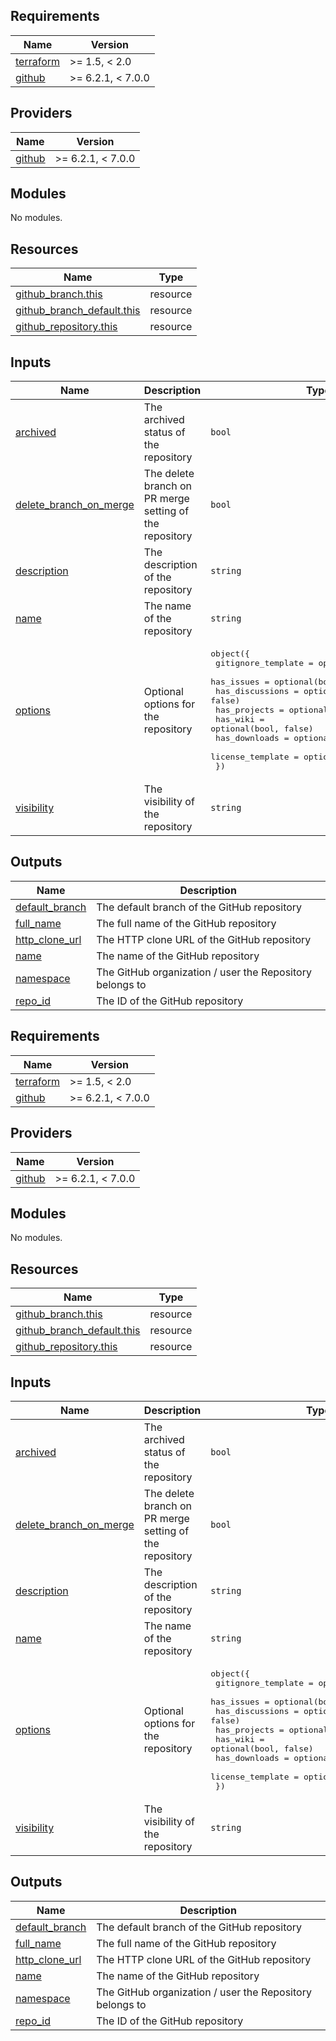 <!-- BEGIN_TF_DOCS -->
## Requirements

| Name | Version |
|------|---------|
| <a name="requirement_terraform"></a> [terraform](#requirement\_terraform) | >= 1.5, < 2.0 |
| <a name="requirement_github"></a> [github](#requirement\_github) | >= 6.2.1, < 7.0.0 |

## Providers

| Name | Version |
|------|---------|
| <a name="provider_github"></a> [github](#provider\_github) | >= 6.2.1, < 7.0.0 |

## Modules

No modules.

## Resources

| Name | Type |
|------|------|
| [github_branch.this](https://registry.terraform.io/providers/integrations/github/latest/docs/resources/branch) | resource |
| [github_branch_default.this](https://registry.terraform.io/providers/integrations/github/latest/docs/resources/branch_default) | resource |
| [github_repository.this](https://registry.terraform.io/providers/integrations/github/latest/docs/resources/repository) | resource |

## Inputs

| Name | Description | Type | Default | Required |
|------|-------------|------|---------|:--------:|
| <a name="input_archived"></a> [archived](#input\_archived) | The archived status of the repository | `bool` | `false` | no |
| <a name="input_delete_branch_on_merge"></a> [delete\_branch\_on\_merge](#input\_delete\_branch\_on\_merge) | The delete branch on PR merge setting of the repository | `bool` | `true` | no |
| <a name="input_description"></a> [description](#input\_description) | The description of the repository | `string` | `"Created by Terraform (philmph/GitHub-Repositories)"` | no |
| <a name="input_name"></a> [name](#input\_name) | The name of the repository | `string` | n/a | yes |
| <a name="input_options"></a> [options](#input\_options) | Optional options for the repository | <pre>object({<br/>    gitignore_template = optional(string, null)<br/>    has_issues         = optional(bool, true)<br/>    has_discussions    = optional(bool, false)<br/>    has_projects       = optional(bool, false)<br/>    has_wiki           = optional(bool, false)<br/>    has_downloads      = optional(bool, false)<br/>    license_template   = optional(string, "mit")<br/>  })</pre> | <pre>{<br/>  "gitignore_template": null,<br/>  "has_discussions": false,<br/>  "has_downloads": false,<br/>  "has_issues": true,<br/>  "has_projects": false,<br/>  "has_wiki": false,<br/>  "license_template": "mit"<br/>}</pre> | no |
| <a name="input_visibility"></a> [visibility](#input\_visibility) | The visibility of the repository | `string` | `"public"` | no |

## Outputs

| Name | Description |
|------|-------------|
| <a name="output_default_branch"></a> [default\_branch](#output\_default\_branch) | The default branch of the GitHub repository |
| <a name="output_full_name"></a> [full\_name](#output\_full\_name) | The full name of the GitHub repository |
| <a name="output_http_clone_url"></a> [http\_clone\_url](#output\_http\_clone\_url) | The HTTP clone URL of the GitHub repository |
| <a name="output_name"></a> [name](#output\_name) | The name of the GitHub repository |
| <a name="output_namespace"></a> [namespace](#output\_namespace) | The GitHub organization / user the Repository belongs to |
| <a name="output_repo_id"></a> [repo\_id](#output\_repo\_id) | The ID of the GitHub repository |
<!-- END_TF_DOCS -->
<!-- BEGINNING OF PRE-COMMIT-TERRAFORM DOCS HOOK -->
## Requirements

| Name | Version |
|------|---------|
| <a name="requirement_terraform"></a> [terraform](#requirement\_terraform) | >= 1.5, < 2.0 |
| <a name="requirement_github"></a> [github](#requirement\_github) | >= 6.2.1, < 7.0.0 |

## Providers

| Name | Version |
|------|---------|
| <a name="provider_github"></a> [github](#provider\_github) | >= 6.2.1, < 7.0.0 |

## Modules

No modules.

## Resources

| Name | Type |
|------|------|
| [github_branch.this](https://registry.terraform.io/providers/integrations/github/latest/docs/resources/branch) | resource |
| [github_branch_default.this](https://registry.terraform.io/providers/integrations/github/latest/docs/resources/branch_default) | resource |
| [github_repository.this](https://registry.terraform.io/providers/integrations/github/latest/docs/resources/repository) | resource |

## Inputs

| Name | Description | Type | Default | Required |
|------|-------------|------|---------|:--------:|
| <a name="input_archived"></a> [archived](#input\_archived) | The archived status of the repository | `bool` | `false` | no |
| <a name="input_delete_branch_on_merge"></a> [delete\_branch\_on\_merge](#input\_delete\_branch\_on\_merge) | The delete branch on PR merge setting of the repository | `bool` | `true` | no |
| <a name="input_description"></a> [description](#input\_description) | The description of the repository | `string` | `"Created by Terraform (philmph/GitHub-Repositories)"` | no |
| <a name="input_name"></a> [name](#input\_name) | The name of the repository | `string` | n/a | yes |
| <a name="input_options"></a> [options](#input\_options) | Optional options for the repository | <pre>object({<br/>    gitignore_template = optional(string, null)<br/>    has_issues         = optional(bool, true)<br/>    has_discussions    = optional(bool, false)<br/>    has_projects       = optional(bool, false)<br/>    has_wiki           = optional(bool, false)<br/>    has_downloads      = optional(bool, false)<br/>    license_template   = optional(string, "mit")<br/>  })</pre> | <pre>{<br/>  "gitignore_template": null,<br/>  "has_discussions": false,<br/>  "has_downloads": false,<br/>  "has_issues": true,<br/>  "has_projects": false,<br/>  "has_wiki": false,<br/>  "license_template": "mit"<br/>}</pre> | no |
| <a name="input_visibility"></a> [visibility](#input\_visibility) | The visibility of the repository | `string` | `"public"` | no |

## Outputs

| Name | Description |
|------|-------------|
| <a name="output_default_branch"></a> [default\_branch](#output\_default\_branch) | The default branch of the GitHub repository |
| <a name="output_full_name"></a> [full\_name](#output\_full\_name) | The full name of the GitHub repository |
| <a name="output_http_clone_url"></a> [http\_clone\_url](#output\_http\_clone\_url) | The HTTP clone URL of the GitHub repository |
| <a name="output_name"></a> [name](#output\_name) | The name of the GitHub repository |
| <a name="output_namespace"></a> [namespace](#output\_namespace) | The GitHub organization / user the Repository belongs to |
| <a name="output_repo_id"></a> [repo\_id](#output\_repo\_id) | The ID of the GitHub repository |
<!-- END OF PRE-COMMIT-TERRAFORM DOCS HOOK -->
